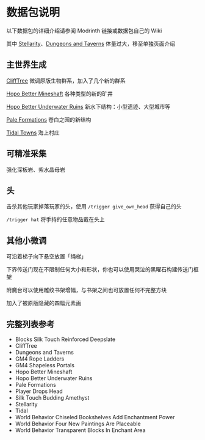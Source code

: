 # 数据包说明

以下数据包的详细介绍请参阅 Modrinth 链接或数据包自己的 Wiki

其中 [Stellarity](/stellarity.md)、[Dungeons and Taverns](/dnt.md) 体量过大，移至单独页面介绍

## 主世界生成

[CliffTree](https://modrinth.com/datapack/clifftree) 微调原版生物群系，加入了几个新的群系

[Hopo Better Mineshaft](https://modrinth.com/datapack/hopo-better-mineshaft) 各种类型的新的矿井

[Hopo Better Underwater Ruins](https://modrinth.com/datapack/hopo-better-underwater-ruins) 新水下结构：小型遗迹、大型城市等

[Pale Formations](https://modrinth.com/datapack/pale-formations) 苍白之园的新结构

[Tidal Towns](https://modrinth.com/datapack/tidal-towns) 海上村庄

## 可精准采集

强化深板岩、紫水晶母岩

## 头

击杀其他玩家掉落玩家的头，使用 `/trigger give_own_head` 获得自己的头

`/trigger hat` 将手持的任意物品戴在头上

## 其他小微调

可沿着梯子向下悬空放置「绳梯」

下界传送门现在不限制任何大小和形状，你也可以使用哭泣的黑曜石构建传送门框架

附魔台可以使用雕纹书架增幅，与书架之间也可放置任何不完整方块

加入了被原版隐藏的四幅元素画

## 完整列表参考

- Blocks Silk Touch Reinforced Deepslate
- CliffTree
- Dungeons and Taverns
- GM4 Rope Ladders
- GM4 Shapeless Portals
- Hopo Better Mineshaft
- Hopo Better Underwater Ruins
- Pale Formations
- Player Drops Head
- Silk Touch Budding Amethyst
- Stellarity
- Tidal
- World Behavior Chiseled Bookshelves Add Enchantment Power
- World Behavior Four New Paintings Are Placeable
- World Behavior Transparent Blocks In Enchant Area
